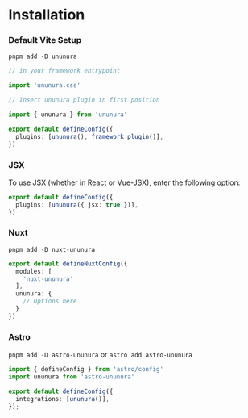 # Installation

### Default Vite Setup

`pnpm add -D ununura`

```ts
// in your framework entrypoint

import 'ununura.css'
```

```ts
// Insert ununura plugin in first position

import { ununura } from 'ununura'

export default defineConfig({
  plugins: [ununura(), framework_plugin()],
})
```

### JSX

To use JSX (whether in React or Vue-JSX), enter the following option:

```ts
export default defineConfig({
  plugins: [ununura({ jsx: true })],
})
```

### Nuxt

`pnpm add -D nuxt-ununura`

```ts
export default defineNuxtConfig({
  modules: [
    'nuxt-ununura'
  ],
  ununura: {
    // Options here
  }
})
```

### Astro

`pnpm add -D astro-ununura` or `astro add astro-ununura`

```ts
import { defineConfig } from 'astro/config'
import ununura from 'astro-ununura'

export default defineConfig({
  integrations: [ununura()],
});
```
